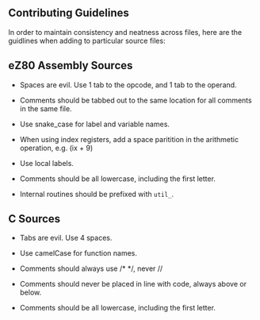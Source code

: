 ## Contributing Guidelines

In order to maintain consistency and neatness across files, here are the guidlines when adding to particular source files:

## eZ80 Assembly Sources

* Spaces are evil. Use 1 tab to the opcode, and 1 tab to the operand.

* Comments should be tabbed out to the same location for all comments in the same file.

* Use snake_case for label and variable names.

* When using index registers, add a space paritition in the arithmetic operation, e.g. (ix + 9)

* Use local labels.

* Comments should be all lowercase, including the first letter.

* Internal routines should be prefixed with `util_`.

## C Sources

* Tabs are evil. Use 4 spaces.

* Use camelCase for function names.

* Comments should always use /* */, never //

* Comments should never be placed in line with code, always above or below.

* Comments should be all lowercase, including the first letter.


